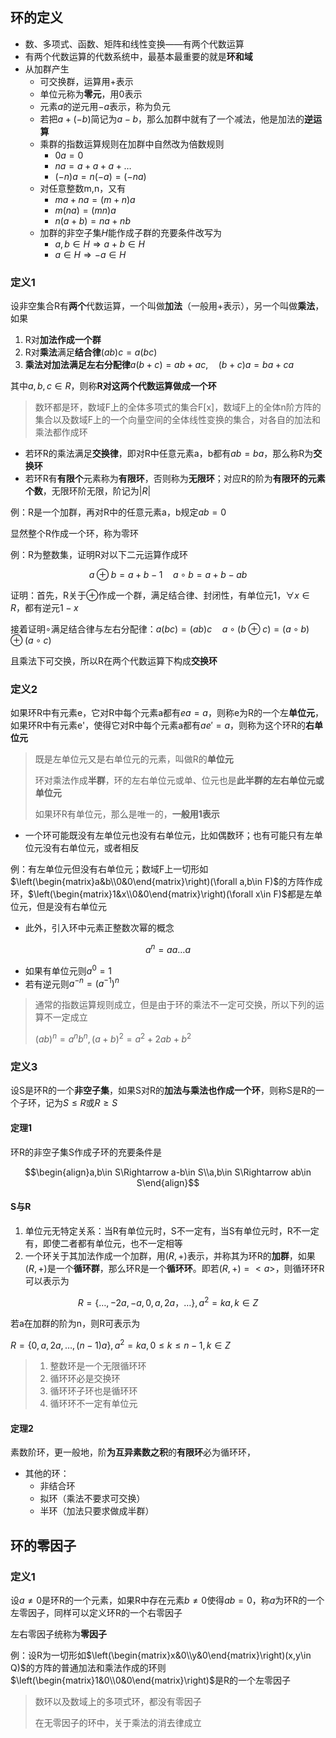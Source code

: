 ## 环的定义

- 数、多项式、函数、矩阵和线性变换——有两个代数运算
- 有两个代数运算的代数系统中，最基本最重要的就是**环和域**
- 从加群产生
    - 可交换群，运算用$+$表示
    - 单位元称为**零元**，用$0$表示
    - 元素$a$的逆元用$-a$表示，称为负元
    - 若把$a+(-b)$简记为$a-b$，那么加群中就有了一个减法，他是加法的**逆运算**
    - 乘群的指数运算规则在加群中自然改为倍数规则
        - $0a=0$
        - $na=a+a+a+\dots$
        - $(-n)a=n(-a)=(-na)$
    - 对任意整数m,n，又有
        - $ma+na=(m+n)a$
        - $m(na)=(mn)a$
        - $n(a+b)=na+nb$
    - 加群的非空子集$H$能作成子群的充要条件改写为
        - $a,b\in H\Rightarrow a+b\in H$
        - $a\in H\Rightarrow -a\in H$

### 定义1

设非空集合R有**两个**代数运算，一个叫做**加法**（一般用+表示），另一个叫做**乘法**，如果

1. R对**加法作成一个群**
2. R对**乘法**满足**结合律**$(ab)c=a(bc)$
3. **乘法对加法满足左右分配律**$a(b+c)=ab+ac,\quad (b+c)a=ba+ca$

其中$a,b,c\in R$，则称**R对这两个代数运算做成一个环**

> 数环都是环，数域F上的全体多项式的集合F[x]，数域F上的全体n阶方阵的集合以及数域F上的一个向量空间的全体线性变换的集合，对各自的加法和乘法都作成环

- 若环R的乘法满足**交换律**，即对R中任意元素a，b都有$ab=ba$，那么称R为**交换环**
- 若环R有**有限个**元素称为**有限环**，否则称为**无限环**；对应R的阶为**有限环的元素个数**，无限环阶无限，阶记为$|R|$

例：R是一个加群，再对R中的任意元素a，b规定$ab=0$

显然整个R作成一个环，称为零环

例：R为整数集，证明R对以下二元运算作成环

$$a\oplus b=a+b-1\quad a\circ b=a+b-ab$$

证明：首先，R关于$\oplus$作成一个群，满足结合律、封闭性，有单位元1，$\forall x \in R$，都有逆元$1-x$

接着证明$\circ$满足结合律与左右分配律：$a(bc)=(ab)c\quad a\circ(b\oplus c)=(a\circ b)\oplus(a\circ c)$

且乘法下可交换，所以R在两个代数运算下构成**交换环**

### 定义2

如果环R中有元素e，它对R中每个元素a都有$ea=a$，则称e为R的一个左**单位元**，如果环R中有元素e'，使得它对R中每个元素a都有$ae'=a$，则称为这个环R的**右单位元**

> 既是左单位元又是右单位元的元素，叫做R的**单位元**
>
> 环对乘法作成**半群**，环的左右单位元或单、位元也是**此半群的左右单位元或单位元**
>
> 如果环R有单位元，那么是唯一的，**一般用1表示**

- 一个环可能既没有左单位元也没有右单位元，比如偶数环；也有可能只有左单位元没有右单位元，或者相反

例：有左单位元但没有右单位元；数域F上一切形如$\left(\begin{matrix}a&b\\0&0\end{matrix}\right)(\forall a,b\in F)$的方阵作成环，$\left(\begin{matrix}1&x\\0&0\end{matrix}\right)(\forall x\in F)$都是左单位元，但是没有右单位元


- 此外，引入环中元素正整数次幂的概念

$$a^n=aa\dots a$$

- 如果有单位元则$a^0=1$
- 若有逆元则$a^{-n}=(a^{-1})^n$

> 通常的指数运算规则成立，但是由于环的乘法不一定可交换，所以下列的运算不一定成立
>
> $(ab)^n=a^nb^n,(a+b)^2=a^2+2ab+b^2$

### 定义3

设S是环R的一个**非空子集**，如果S对R的**加法与乘法也作成一个环**，则称S是R的一个子环，记为$S≤R$或$R≥S$

#### 定理1

环R的非空子集S作成子环的充要条件是

$$\begin{align}a,b\in S\Rightarrow a-b\in S\\a,b\in S\Rightarrow ab\in S\end{align}$$



#### S与R

1. 单位元无特定关系：当R有单位元时，S不一定有，当S有单位元时，R不一定有，即使二者都有单位元，也不一定相等
2. 一个环关于其加法作成一个加群，用$(R,+)$表示，并称其为环R的**加群**，如果$(R,+)$是一个**循环群**，那么环R是一个**循环环**。即若$(R,+)=<a>$，则循环环R可以表示为

$$R=\{\dots,-2a,-a,0,a,2a，\dots\},a^2=ka,k\in Z$$

若a在加群的阶为n，则R可表示为

$R=\{0,a,2a,\dots, (n-1)a\},a^2=ka,0≤k≤n-1,k\in Z$

> 1. 整数环是一个无限循环环<br>
> 2. 循环环必是交换环<br>
> 3. 循环环子环也是循环环<br>
> 4. 循环环不一定有单位元

#### 定理2

素数阶环，更一般地，阶**为互异素数之积**的**有限环**必为循环环，

- 其他的环：
    - 非结合环
    - 拟环（乘法不要求可交换）
    - 半环（加法只要求做成半群）

## 环的零因子

### 定义1

设$a\neq 0$是环R的一个元素，如果R中存在元素$b\neq 0$使得$ab=0$，称$a$为环R的一个左零因子，同样可以定义环R的一个右零因子

左右零因子统称为**零因子**

例：设R为一切形如$\left(\begin{matrix}x&0\\y&0\end{matrix}\right)(x,y\in Q)$的方阵的普通加法和乘法作成的环则$\left(\begin{matrix}1&0\\0&0\end{matrix}\right)$是R的一个左零因子

> 数环以及数域上的多项式环，都没有零因子
>
> 在无零因子的环中，关于乘法的消去律成立